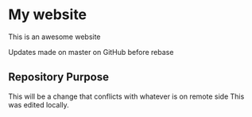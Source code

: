 # My website

This is an awesome website

Updates made on master on GitHub before rebase

## Repository Purpose

This will be a change that conflicts
with whatever is on remote side
This was edited locally.
